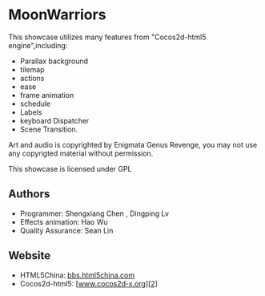 MoonWarriors
==================

This showcase utilizes many features from "Cocos2d-html5 engine",including:
   * Parallax background
   * tilemap
   * actions
   * ease
   * frame animation
   * schedule
   * Labels
   * keyboard Dispatcher
   * Scene Transition.

Art and audio is copyrighted by Enigmata Genus Revenge,
you may not use any copyrigted material without permission.

This showcase is licensed under GPL

Authors
------------------
   * Programmer: Shengxiang Chen , Dingping Lv
   * Effects animation: Hao Wu
   * Quality Assurance:  Sean Lin

Website
------------------
   * HTML5China: [bbs.html5china.com][1]
   * Cocos2d-html5: [www.cocos2d-x.org][2]

   [1]: http://bbs.html5china.com/forum-cocos2d_html5-1.html "HTML5China"
   [2]: http://www.cocos2d-x.org "Cocos2d-html5"